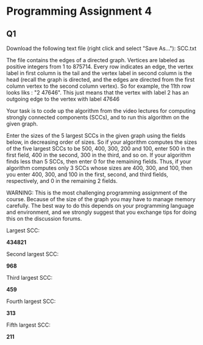 # Programming Assignment 4

## Q1

Download the following text file (right click and select "Save As..."): SCC.txt

The file contains the edges of a directed graph. Vertices are labeled as positive integers from 1 to 875714. Every row indicates an edge, the vertex label in first column is the tail and the vertex label in second column is the head (recall the graph is directed, and the edges are directed from the first column vertex to the second column vertex). So for example, the 11th row looks liks : "2 47646". This just means that the vertex with label 2 has an outgoing edge to the vertex with label 47646

Your task is to code up the algorithm from the video lectures for computing strongly connected components (SCCs), and to run this algorithm on the given graph.

Enter the sizes of the 5 largest SCCs in the given graph using the fields below, in decreasing order of sizes. So if your algorithm computes the sizes of the five largest SCCs to be 500, 400, 300, 200 and 100, enter 500 in the first field, 400 in the second, 300 in the third, and so on. If your algorithm finds less than 5 SCCs, then enter 0 for the remaining fields. Thus, if your algorithm computes only 3 SCCs whose sizes are 400, 300, and 100, then you enter 400, 300, and 100 in the first, second, and third fields, respectively, and 0 in the remaining 2 fields.

WARNING: This is the most challenging programming assignment of the course. Because of the size of the graph you may have to manage memory carefully. The best way to do this depends on your programming language and environment, and we strongly suggest that you exchange tips for doing this on the discussion forums.

Largest SCC:

**434821**

Second largest SCC:

**968**

Third largest SCC:

**459**

Fourth largest SCC:

**313**

Fifth largest SCC:

**211**

